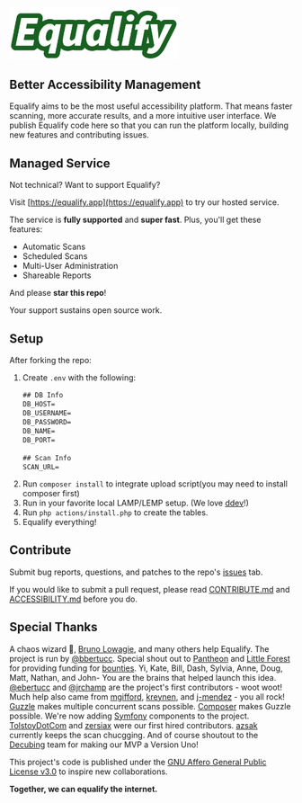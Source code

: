 <img src="logo.svg" alt="Equalify Logo" width="300">

## Better Accessibility Management
Equalify aims to be the most useful accessibility platform. That means faster scanning, more accurate results, and a more intuitive user interface. We publish Equalify code here so that you can run the platform locally, building new features and contributing issues.

## Managed Service
Not technical? Want to support Equalify?

Visit [https://equalify.app](https://equalify.app) to try our hosted service.

The service is <strong>fully supported</strong> and <strong>super fast</strong>. Plus, you'll get these features:
- Automatic Scans
- Scheduled Scans
- Multi-User Administration
- Shareable Reports

And please <b>star this repo</b>!

Your support sustains open source work.

## Setup
After forking the repo: 
1. Create `.env` with the following:
    ```
    ## DB Info
    DB_HOST=
    DB_USERNAME=
    DB_PASSWORD=
    DB_NAME=
    DB_PORT=

    ## Scan Info
    SCAN_URL=
    ```
2. Run `composer install` to integrate upload script(you may need to install composer first)
3.  Run in your favorite local LAMP/LEMP setup. (We love [ddev](https://github.com/ddev/ddev)!)
4. Run `php actions/install.php` to create the tables.
5. Equalify everything!

## Contribute
Submit bug reports, questions, and patches to the repo's [issues](https://github.com/EqualifyEverything/equalify/issues) tab.

If you would like to submit a pull request, please read [CONTRIBUTE.md](/CONTRIBUTE.md) and [ACCESSIBILITY.md](/ACCESSIBILITY.md) before you do.

## Special Thanks
A chaos wizard 🧙, [Bruno Lowagie](https://lowagie.com), and many others help Equalify. The project is run by [@bbertucc](https://github.com/bbertucc). Special shout out to [Pantheon](https://pantheon.io/) and [Little Forest](https://littleforest.co.uk/feature/web-accessibility/) for providing funding for [bounties](https://github.com/bbertucc/equalify/issues?q=is%3Aopen+is%3Aissue+label%3Abountied). Yi, Kate, Bill, Dash, Sylvia, Anne, Doug, Matt, Nathan, and John- You are the brains that helped launch this idea. [@ebertucc](https://github.com/ebertucc) and [@jrchamp](https://github.com/jrchamp) are the project's first contributors - woot woot! Much help also came from [mgifford](https://github.com/mgifford), [kreynen](https://github.com/kreynen), and [j-mendez](https://github.com/j-mendez) - you all rock! [Guzzle](https://github.com/guzzle/guzzle) makes multiple concurrent scans possible. [Composer](https://getcomposer.org/) makes Guzzle possible. We're now adding [Symfony](https://symfony.com) components to the project. [TolstoyDotCom](https://github.com/TolstoyDotCom) and [zersiax](https://github.com/zersiax) were our first hired contributors. [azsak](https://github.com/azdak) currently keeps the scan chucgging. And of course shoutout to the [Decubing](https://github.com/decubing) team for making our MVP a Version Uno!

This project's code is published under the [GNU Affero General Public License v3.0](https://github.com/bbertucc/equalify/blob/main/LICENSE) to inspire new collaborations.

**Together, we can equalify the internet.**
